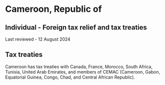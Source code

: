 # Cameroon, Republic of
## Individual - Foreign tax relief and tax treaties
Last reviewed - 12 August 2024
## Tax treaties
Cameroon has tax treaties with Canada, France, Morocco, South Africa, Tunisia, United Arab Emirates, and members of CEMAC (Cameroon, Gabon, Equatorial Guinea, Congo, Chad, and Central African Republic).

